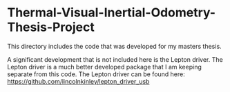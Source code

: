 # Thermal-Visual-Inertial-Odometry-Thesis-Project
This directory includes the code that was developed for my masters thesis. 

A significant development that is not included here is the Lepton driver. The Lepton driver is a much better developed package that I am keeping separate from this code. The Lepton driver can be found here: https://github.com/lincolnkinley/lepton_driver_usb
